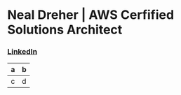 # Neal Dreher | AWS Cerfified Solutions Architect

### [LinkedIn](https://www.linkedin.com/in/nealdreher/)

| a | b |
|--|--|
| c | d |
